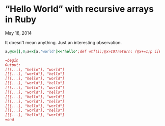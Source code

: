 “Hello World” with recursive arrays in Ruby
===========================================

<p class="post__date"><time datetime="2014-05-18">May 18, 2014</time></p>

It doesn't mean anything. Just an interesting observation.

```ruby
a,@x=[],0;a<<[a,'world']<<'hello';def wtf(i);@x>10?return: (@x+=1;p i[0]; wtf(i[0]));end;wtf(a)

=begin
Output:
[[[...], "hello"], "world"]
[[[...], "world"], "hello"]
[[[...], "hello"], "world"]
[[[...], "world"], "hello"]
[[[...], "hello"], "world"]
[[[...], "world"], "hello"]
[[[...], "hello"], "world"]
[[[...], "world"], "hello"]
[[[...], "hello"], "world"]
[[[...], "world"], "hello"]
[[[...], "hello"], "world"]
=end
```

